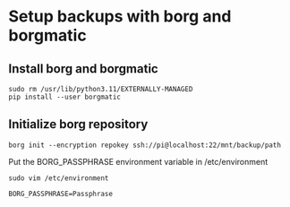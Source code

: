 # Setup backups with borg and borgmatic

## Install borg and borgmatic

```
sudo rm /usr/lib/python3.11/EXTERNALLY-MANAGED
pip install --user borgmatic
```

## Initialize borg repository

```
borg init --encryption repokey ssh://pi@localhost:22/mnt/backup/path
```

Put the BORG_PASSPHRASE environment variable in /etc/environment

`sudo vim /etc/environment`

```
BORG_PASSPHRASE=Passphrase
```
